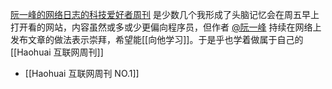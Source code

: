 
[阮一峰的网络日志的科技爱好者周刊](https://www.ruanyifeng.com/blog/) 是少数几个我形成了头脑记忆会在周五早上打开看的网站，内容虽然或多或少更偏向程序员，但作者 [@阮一峰](https://weibo.com/ruanyf) 持续在网络上发布文章的做法表示崇拜，希望能[[向他学习]]。于是乎也学着做属于自己的 [[Haohuai 互联网周刊]]

- [[Haohuai 互联网周刊 NO.1]]